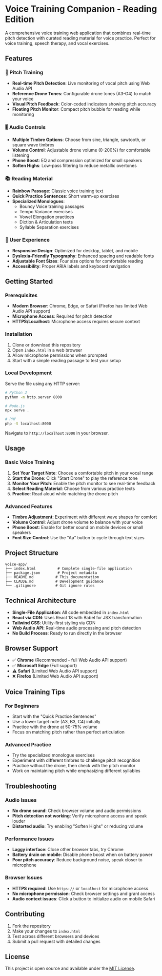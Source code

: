 # Voice Training Companion - Reading Edition

A comprehensive voice training web application that combines real-time pitch detection with curated reading material for voice practice. Perfect for voice training, speech therapy, and vocal exercises.

## Features

### 🎵 Pitch Training
- **Real-time Pitch Detection**: Live monitoring of vocal pitch using Web Audio API
- **Reference Drone Tones**: Configurable drone tones (A3-G4) to match your voice
- **Visual Pitch Feedback**: Color-coded indicators showing pitch accuracy
- **Floating Pitch Monitor**: Compact pitch bubble for reading while monitoring

### 🎚️ Audio Controls
- **Multiple Timbre Options**: Choose from sine, triangle, sawtooth, or square wave timbres
- **Volume Control**: Adjustable drone volume (0-200%) for comfortable listening
- **Phone Boost**: EQ and compression optimized for small speakers
- **Soften Highs**: Low-pass filtering to reduce metallic overtones

### 📚 Reading Material
- **Rainbow Passage**: Classic voice training text
- **Quick Practice Sentences**: Short warm-up exercises
- **Specialized Monologues**:
  - Bouncy Voice training passages
  - Tempo Variance exercises
  - Vowel Elongation practices
  - Diction & Articulation texts
  - Syllable Separation exercises

### 📱 User Experience
- **Responsive Design**: Optimized for desktop, tablet, and mobile
- **Dyslexia-Friendly Typography**: Enhanced spacing and readable fonts
- **Adjustable Font Sizes**: Four size options for comfortable reading
- **Accessibility**: Proper ARIA labels and keyboard navigation

## Getting Started

### Prerequisites

- **Modern Browser**: Chrome, Edge, or Safari (Firefox has limited Web Audio API support)
- **Microphone Access**: Required for pitch detection
- **HTTPS/Localhost**: Microphone access requires secure context

### Installation

1. Clone or download this repository
2. Open `index.html` in a web browser
3. Allow microphone permissions when prompted
4. Start with a simple reading passage to test your setup

### Local Development

Serve the file using any HTTP server:

```bash
# Python 3
python -m http.server 8000

# Node.js
npx serve .

# PHP
php -S localhost:8000
```

Navigate to `http://localhost:8000` in your browser.

## Usage

### Basic Voice Training

1. **Set Your Target Note**: Choose a comfortable pitch in your vocal range
2. **Start the Drone**: Click "Start Drone" to play the reference tone
3. **Monitor Your Pitch**: Enable the pitch monitor to see real-time feedback
4. **Select Reading Material**: Choose from various practice texts
5. **Practice**: Read aloud while matching the drone pitch

### Advanced Features

- **Timbre Adjustment**: Experiment with different wave shapes for comfort
- **Volume Control**: Adjust drone volume to balance with your voice
- **Phone Boost**: Enable for better sound on mobile devices or small speakers
- **Font Size Control**: Use the "Aa" button to cycle through text sizes

## Project Structure

```
voice-app/
├── index.html          # Complete single-file application
├── package.json        # Project metadata
├── README.md          # This documentation
├── CLAUDE.md          # Development guidance
└── .gitignore         # Git ignore rules
```

## Technical Architecture

- **Single-File Application**: All code embedded in `index.html`
- **React via CDN**: Uses React 18 with Babel for JSX transformation
- **Tailwind CSS**: Utility-first styling via CDN
- **Web Audio API**: Real-time audio processing and pitch detection
- **No Build Process**: Ready to run directly in the browser

## Browser Support

- ✅ **Chrome** (Recommended - full Web Audio API support)
- ✅ **Microsoft Edge** (Full support)
- ⚠️ **Safari** (Limited Web Audio API support)
- ❌ **Firefox** (Limited Web Audio API support)

## Voice Training Tips

### For Beginners
- Start with the "Quick Practice Sentences"
- Use a lower target note (A3, B3, C4) initially
- Practice with the drone at 50-75% volume
- Focus on matching pitch rather than perfect articulation

### Advanced Practice
- Try the specialized monologue exercises
- Experiment with different timbres to challenge pitch recognition
- Practice without the drone, then check with the pitch monitor
- Work on maintaining pitch while emphasizing different syllables

## Troubleshooting

### Audio Issues
- **No drone sound**: Check browser volume and audio permissions
- **Pitch detection not working**: Verify microphone access and speak louder
- **Distorted audio**: Try enabling "Soften Highs" or reducing volume

### Performance Issues
- **Laggy interface**: Close other browser tabs, try Chrome
- **Battery drain on mobile**: Disable phone boost when on battery power
- **Poor pitch accuracy**: Reduce background noise, speak closer to microphone

### Browser Issues
- **HTTPS required**: Use `https://` or `localhost` for microphone access
- **No microphone permission**: Check browser settings and grant access
- **Audio context issues**: Click a button to initialize audio on mobile Safari

## Contributing

1. Fork the repository
2. Make your changes to `index.html`
3. Test across different browsers and devices
4. Submit a pull request with detailed changes

## License

This project is open source and available under the [MIT License](LICENSE).